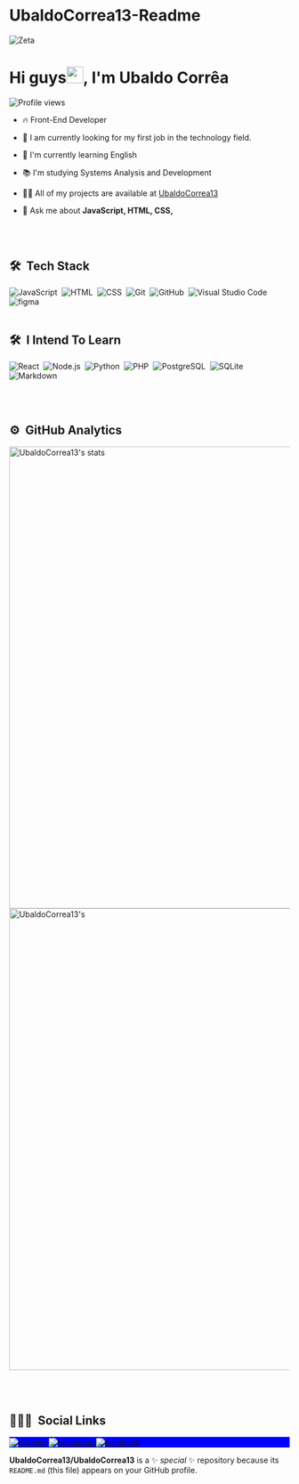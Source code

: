 # UbaldoCorrea13-Readme

![Zeta](https://user-images.githubusercontent.com/92760416/159524606-5f76c6dc-dd07-40d4-9fcd-9183cb14ab46.png)
<h1 align="left">Hi guys<img src="https://raw.githubusercontent.com/kaueMarques/kaueMarques/master/hi.gif" width="30px">, I'm Ubaldo Corrêa</h1>
<p align="left"> <img src="https://komarev.com/ghpvc/?username=UbaldoCorrea13&color=yellow" alt="Profile views" /> </p>

- 🔥 Front-End Developer

- 🔭 I am currently looking for my first job in the technology field.

- 🌱 I'm currently learning English

- 📚 I'm studying Systems Analysis and Development

- 👨‍💻 All of my projects are available at [UbaldoCorrea13](https://github.com/UbaldoCorrea13)

- 💬 Ask me about **JavaScript, HTML, CSS,**


<br><br>  

## 🛠 &nbsp;Tech Stack

![JavaScript](https://img.shields.io/badge/-JavaScript-05122A?style=flat&logo=javascript)&nbsp;
![HTML](https://img.shields.io/badge/-HTML-05122A?style=flat&logo=HTML5)&nbsp;
![CSS](https://img.shields.io/badge/-CSS-05122A?style=flat&logo=CSS3&logoColor=1572B6)&nbsp;
![Git](https://img.shields.io/badge/-Git-05122A?style=flat&logo=git)&nbsp;
![GitHub](https://img.shields.io/badge/-GitHub-05122A?style=flat&logo=github)&nbsp;
![Visual Studio Code](https://img.shields.io/badge/-Visual%20Studio%20Code-05122A?style=flat&logo=visual-studio-code&logoColor=007ACC)&nbsp;
![figma](https://img.shields.io/badge/-figma-05122A?style=flat&logo=figma)&nbsp;
<br><br>

## 🛠 &nbsp;I Intend To Learn

![React](https://img.shields.io/badge/-React-05122A?style=flat&logo=react)&nbsp;
![Node.js](https://img.shields.io/badge/-Node.js-05122A?style=flat&logo=node.js)&nbsp;
![Python](https://img.shields.io/badge/-Python-05122A?style=flat&logo=python)&nbsp;
![PHP](https://img.shields.io/badge/-PHP-05122A?style=flat&logo=PHP)&nbsp;
![PostgreSQL](https://img.shields.io/badge/-PostgreSQL-05122A?style=flat&logo=postgresql)&nbsp;
![SQLite](https://img.shields.io/badge/-SQLite-05122A?style=flat&logo=sqlite)&nbsp;
![Markdown](https://img.shields.io/badge/-Markdown-05122A?style=flat&logo=markdown)&nbsp;


<br><br>

## ⚙️ &nbsp;GitHub Analytics

<p align="left">
<img width="830em" src="https://github-readme-stats.vercel.app/api?username=UbaldoCorrea13&show_icons=true&theme=vision-friendly-dark" alt="UbaldoCorrea13's stats"/>
<img width="830em" src="https://github-readme-stats.vercel.app/api/top-langs/?username=UbaldoCorrea13&layout=compact&theme=vision-friendly-dark" alt=UbaldoCorrea13's most languages"/>
</p>

<br><br>

## 👨🏽‍🦲 &nbsp;Social Links
<p align="left" style="background:blue">
<a href="https://linkedin.com/in/ubaldo-corrêa-928441209" target="_blank">
  <img align="center" src="https://img.shields.io/badge/-Ubaldo Corrêa-05122A?style=flat&logo=linkedin" alt="linkedin"/>
</a>
<a href="https://instagram.com/ubaldocorrea_" target="_blank">
 <img align="center" src="https://img.shields.io/badge/-Ubaldo Corrêa-05122A?style=flat&logo=instagram" alt="instagram"/>
</a>
<a href="https://facebook.com/ubaldo.correa.10" target="_blank">
  <img align="center" src="https://img.shields.io/badge/-Ubaldo Corrêa-05122A?style=flat&logo=facebook" alt="facebook"/>  
</a>

</p>



**UbaldoCorrea13/UbaldoCorrea13** is a ✨ _special_ ✨ repository because its `README.md` (this file) appears on your GitHub profile.
<!--
- 🔭 I’m currently working on ...
- 🌱 I’m currently learning ...
- 👯 I’m looking to collaborate on ...
- 🤔 I’m looking for help with ...
- 💬 Ask me about ...
- 📫 How to reach me: ...
- 😄 Pronouns: ...
- ⚡ Fun fact: ...
-->
